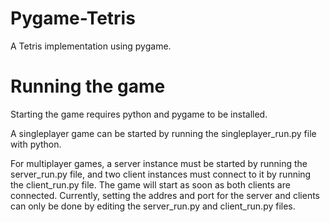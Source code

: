 # Pygame-Tetris
A Tetris implementation using pygame.

# Running the game
Starting the game requires python and pygame to be installed.

A singleplayer game can be started by running the singleplayer_run.py file with python.

For multiplayer games, a server instance must be started by running the server_run.py file, and two client instances must connect to it by running the client_run.py file. The game will start as soon as both clients are connected. Currently, setting the addres and port for the server and clients can only be done by editing the server_run.py and client_run.py files.
